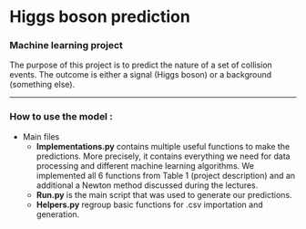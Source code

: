 # Higgs boson prediction 
### Machine learning project

The purpose of this project is to predict the nature
of a set of collision events. The outcome is either 
a signal (Higgs boson) or a background (something else).
***
### How to use the model :

* Main files
  * __Implementations.py__ contains multiple useful functions 
  to make the predictions. More precisely, it contains everything we need for data
  processing and different machine learning algorithms.
  We implemented all 6 functions from Table 1 (project description) and an additional
  a Newton method discussed during the lectures.
  * __Run.py__ is the main script that was used to generate our predictions.
  * __Helpers.py__ regroup basic functions for .csv importation and generation.
